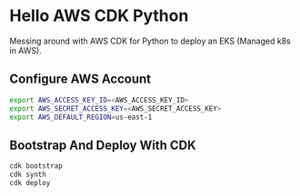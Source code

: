# Hello AWS CDK Python

Messing around with AWS CDK for Python to deploy an EKS (Managed k8s in AWS).

## Configure AWS Account

```bash
export AWS_ACCESS_KEY_ID=<AWS_ACCESS_KEY_ID>
export AWS_SECRET_ACCESS_KEY=<AWS_SECRET_ACCESS_KEY>
export AWS_DEFAULT_REGION=us-east-1
```

## Bootstrap And Deploy With CDK

```bash
cdk bootstrap
cdk synth
cdk deploy
```